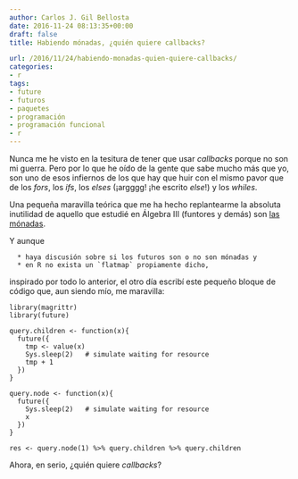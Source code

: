 ```yaml
---
author: Carlos J. Gil Bellosta
date: 2016-11-24 08:13:35+00:00
draft: false
title: Habiendo mónadas, ¿quién quiere callbacks?

url: /2016/11/24/habiendo-monadas-quien-quiere-callbacks/
categories:
- r
tags:
- future
- futuros
- paquetes
- programación
- programación funcional
- r
---
```


Nunca me he visto en la tesitura de tener que usar _callbacks_ porque no son mi guerra. Pero por lo que he oído de la gente que sabe mucho más que yo, son uno de esos infiernos de los que hay que huir con el mismo pavor que de los _fors_, los _ifs_, los _elses_ (¡argggg! ¡he escrito _else_!) y los _whiles_.

Una pequeña maravilla teórica que me ha hecho replantearme la absoluta inutilidad de aquello que estudié en Álgebra III (funtores y demás) son [las mónadas](https://medium.com/@sinisalouc/demystifying-the-monad-in-scala-cc716bb6f534#.yf91auwmu).

Y aunque



	  * haya discusión sobre si los futuros son o no son mónadas y
	  * en R no exista un `flatmap` propiamente dicho,


inspirado por todo lo anterior, el otro día escribí este pequeño bloque de código que, aun siendo mío, me maravilla:




    library(magrittr)
    library(future)

    query.children <- function(x){
      future({
        tmp <- value(x)
        Sys.sleep(2)   # simulate waiting for resource
        tmp + 1
      })
    }

    query.node <- function(x){
      future({
        Sys.sleep(2)   # simulate waiting for resource
        x
      })
    }

    res <- query.node(1) %>% query.children %>% query.children




Ahora, en serio, ¿quién quiere _callbacks_?
